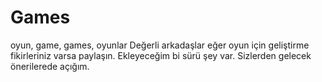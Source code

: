 # Games
oyun, game, games, oyunlar
Değerli arkadaşlar eğer oyun için geliştirme fikirleriniz varsa paylaşın. Ekleyeceğim bi sürü şey var. Sizlerden gelecek önerilerede açığım.
